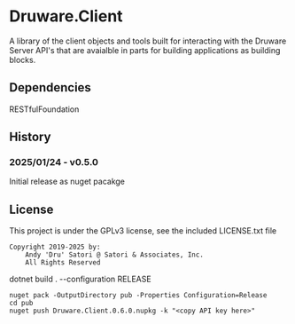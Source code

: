 # Druware.Client

A library of the client objects and tools built for interacting with the Druware
Server API's that are avaialble in parts for building applications as building 
blocks.

## Dependencies

RESTfulFoundation

## History

### 2025/01/24 - v0.5.0

Initial release as nuget pacakge

## License

This project is under the GPLv3 license, see the included LICENSE.txt file

```
Copyright 2019-2025 by:
    Andy 'Dru' Satori @ Satori & Associates, Inc.
    All Rights Reserved
```

dotnet build . --configuration RELEASE 

```
nuget pack -OutputDirectory pub -Properties Configuration=Release
cd pub 
nuget push Druware.Client.0.6.0.nupkg -k "<copy API key here>" 
```
